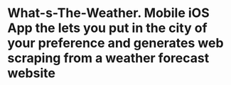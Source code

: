 # What-s-The-Weather. Mobile iOS App the lets you put in the city of your preference and generates web scraping from a weather forecast website
